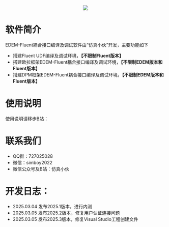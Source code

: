 <div align="center">
  <img src="https://github.com/wanqing0421/couplingInterfaceAssistant/blob/main/main.png">
</div>

# 软件简介
EDEM-Fluent耦合接口编译及调试软件由“仿真小伙”开发，主要功能如下
* 搭建Fluent UDF编译及调试环境，**【不限制Fluent版本】**
* 搭建欧拉框架EDEM-Fluent耦合接口编译及调试环境，**【不限制EDEM版本和Fluent版本】**
* 搭建DPM框架EDEM-Fluent耦合接口编译及调试环境，**【不限制EDEM版本和Fluent版本】**

# 使用说明

使用说明请移步B站：

# 联系我们
* QQ群：727025028
* 微信：simboy2022
* 微信公众号及B站：仿真小伙

# 开发日志：
* 2025.03.04 发布2025.1版本，进行内测
* 2025.03.05 发布2025.2版本，修复用户认证连接问题
* 2025.03.05 发布2025.3版本，修复Visual Studio工程创建文件
